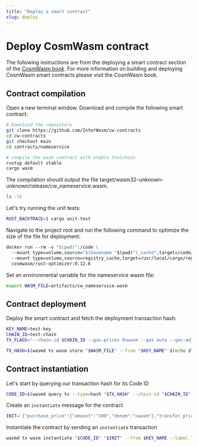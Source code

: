 ```yaml
---
title: "Deploy a smart contract"
slug: deploy
---
```


# Deploy CosmWasm contract

The following instructions are from the deploying a smart contract section of the [CosmWasm book](https://book.cosmwasm.com/). For more information on building and deploying CosmWasm smart contracts please visit the CosmWasm book.

## Contract compilation

Open a new terminal window. Download and compile the following smart contract:

```bash
# Download the repository
git clone https://github.com/InterWasm/cw-contracts
cd cw-contracts
git checkout main
cd contracts/nameservice

# compile the wasm contract with stable toolchain
rustup default stable
cargo wasm
```

The compilation should output the file target/wasm32-unknown-unknown/release/cw_nameservice.wasm.

```bash
ls -lh
```

Let's try running the unit tests:

```bash
RUST_BACKTRACE=1 cargo unit-test
```

Navigate to the project root and run the following command to optimize the size of the file for deployment:

```Dockerfile
docker run --rm -v "$(pwd)":/code \
  --mount type=volume,source="$(basename "$(pwd)")_cache",target=/code/target \
  --mount type=volume,source=registry_cache,target=/usr/local/cargo/registry \
  cosmwasm/rust-optimizer:0.12.6
```

Set an environmental variable for the nameservice wasm file:

```sh
export WASM_FILE=artifacts/cw_nameservice.wasm
```

## Contract deployment

Deploy the smart contract and fetch the deployment transaction hash:

```bash
KEY_NAME=test-key
CHAIN_ID=test-chain
TX_FLAGS="--chain-id $CHAIN_ID --gas-prices 0uwasm --gas auto --gas-adjustment=1.1"

TX_HASH=$(wasmd tx wasm store "$WASM_FILE" --from "$KEY_NAME" $(echo $TX_FLAGS) --output json -y | jq -r '.txhash')
```

## Contract instantiation

Let's start by querying our transaction hash for its Code ID

```bash
CODE_ID=$(wasmd query tx --type=hash "$TX_HASH" --chain-id "$CHAIN_ID" --output json | jq -r '.logs[0].events[-1].attributes[0].value')
```

Create an `instantiate` message for the contract

```bash
INIT='{"purchase_price":{"amount":"100","denom":"uwasm"},"transfer_price":{"amount":"999","denom":"uwasm"}}'
```

Instantiate the contract by sending an `instantiate` transaction

```bash
wasmd tx wasm instantiate "$CODE_ID" "$INIT" --from $KEY_NAME --label "name service" $(echo $TX_FLAGS) -y --no-admin
```
